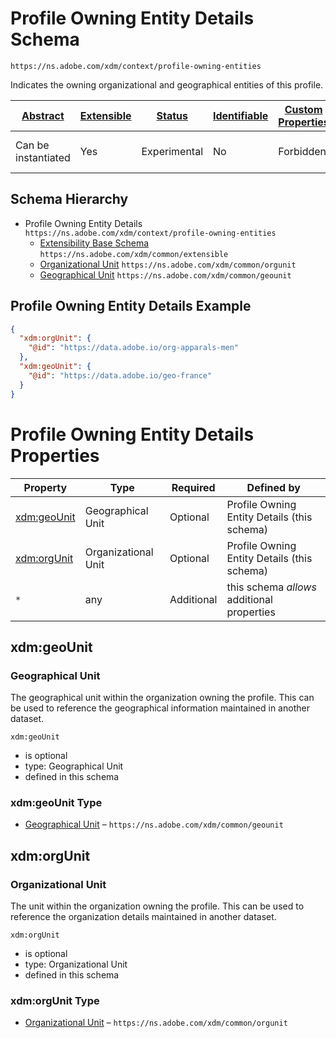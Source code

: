 
# Profile Owning Entity Details Schema

```
https://ns.adobe.com/xdm/context/profile-owning-entities
```

Indicates the owning organizational and geographical entities of this profile.

| [Abstract](../../abstract.md) | [Extensible](../../extensions.md) | [Status](../../status.md) | [Identifiable](../../id.md) | [Custom Properties](../../extensions.md) | [Additional Properties](../../extensions.md) | Defined In |
|-------------------------------|-----------------------------------|---------------------------|-----------------------------|------------------------------------------|----------------------------------------------|------------|
| Can be instantiated | Yes | Experimental | No | Forbidden | Permitted | [context/profile-owning-entities.schema.json](context/profile-owning-entities.schema.json) |
## Schema Hierarchy

* Profile Owning Entity Details `https://ns.adobe.com/xdm/context/profile-owning-entities`
  * [Extensibility Base Schema](../common/extensible.schema.md) `https://ns.adobe.com/xdm/common/extensible`
  * [Organizational Unit](../common/orgunit.schema.md) `https://ns.adobe.com/xdm/common/orgunit`
  * [Geographical Unit](../common/geounit.schema.md) `https://ns.adobe.com/xdm/common/geounit`


## Profile Owning Entity Details Example
```json
{
  "xdm:orgUnit": {
    "@id": "https://data.adobe.io/org-apparals-men"
  },
  "xdm:geoUnit": {
    "@id": "https://data.adobe.io/geo-france"
  }
}
```

# Profile Owning Entity Details Properties

| Property | Type | Required | Defined by |
|----------|------|----------|------------|
| [xdm:geoUnit](#xdmgeounit) | Geographical Unit | Optional | Profile Owning Entity Details (this schema) |
| [xdm:orgUnit](#xdmorgunit) | Organizational Unit | Optional | Profile Owning Entity Details (this schema) |
| `*` | any | Additional | this schema *allows* additional properties |

## xdm:geoUnit
### Geographical Unit

The geographical unit within the organization owning the profile. This can be used to reference the geographical information maintained in another dataset.

`xdm:geoUnit`
* is optional
* type: Geographical Unit
* defined in this schema

### xdm:geoUnit Type


* [Geographical Unit](../common/geounit.schema.md) – `https://ns.adobe.com/xdm/common/geounit`





## xdm:orgUnit
### Organizational Unit

The unit within the organization owning the profile. This can be used to reference the organization details maintained in another dataset.

`xdm:orgUnit`
* is optional
* type: Organizational Unit
* defined in this schema

### xdm:orgUnit Type


* [Organizational Unit](../common/orgunit.schema.md) – `https://ns.adobe.com/xdm/common/orgunit`





